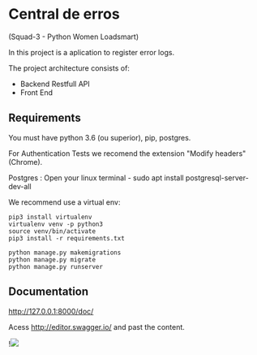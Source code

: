 # Central de erros 
(Squad-3 - Python Women Loadsmart)

In this project is a aplication to register error logs.

The project architecture consists of:
- Backend Restfull API
- Front End

## Requirements

You must have python 3.6 (ou superior), pip, postgres.

For Authentication Tests we recomend the extension "Modify headers" (Chrome).
 
Postgres : Open your linux terminal - sudo apt install postgresql-server-dev-all

We recommend use a virtual env:

    pip3 install virtualenv
    virtualenv venv -p python3
    source venv/bin/activate 
    pip3 install -r requirements.txt

    python manage.py makemigrations
    python manage.py migrate
    python manage.py runserver



## Documentation 

http://127.0.0.1:8000/doc/

Acess http://editor.swagger.io/ and past the content.

!![](https://github.com/codenation-dev/squad-3-ad-python-women-loadsmart-1/blob/master/documentation.png)
